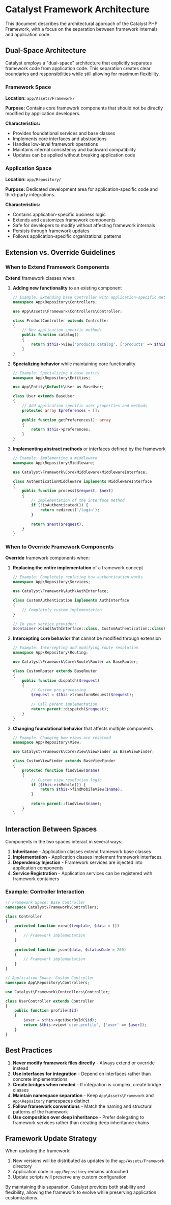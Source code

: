 # Catalyst Framework Architecture

This document describes the architectural approach of the Catalyst PHP Framework, with a focus on the separation between framework internals and application code.

## Dual-Space Architecture

Catalyst employs a "dual-space" architecture that explicitly separates framework code from application code. This separation creates clear boundaries and responsibilities while still allowing for
maximum flexibility.

### Framework Space

**Location:** `app/Assets/Framework/`

**Purpose:** Contains core framework components that should not be directly modified by application developers.

**Characteristics:**

- Provides foundational services and base classes
- Implements core interfaces and abstractions
- Handles low-level framework operations
- Maintains internal consistency and backward compatibility
- Updates can be applied without breaking application code

### Application Space

**Location:** `app/Repository/`

**Purpose:** Dedicated development area for application-specific code and third-party integrations.

**Characteristics:**

- Contains application-specific business logic
- Extends and customizes framework components
- Safe for developers to modify without affecting framework internals
- Persists through framework updates
- Follows application-specific organizational patterns

## Extension vs. Override Guidelines

### When to Extend Framework Components

**Extend** framework classes when:

1. **Adding new functionality** to an existing component
   ```php
   // Example: Extending base controller with application-specific methods
   namespace App\Repository\Controllers;
   
   use App\Assets\Framework\Controllers\Controller;
   
   class ProductController extends Controller
   {
       // New application-specific methods
       public function catalog()
       {
           return $this->view('products.catalog', ['products' => $this->getProducts()]);
       }
   }
   ```

2. **Specializing behavior** while maintaining core functionality
   ```php
   // Example: Specializing a base entity
   namespace App\Repository\Entities;
   
   use App\Entity\Default\User as BaseUser;
   
   class User extends BaseUser
   {
       // Add application-specific user properties and methods
       protected array $preferences = [];
       
       public function getPreferences(): array
       {
           return $this->preferences;
       }
   }
   ```

3. **Implementing abstract methods** or interfaces defined by the framework
   ```php
   // Example: Implementing a middleware
   namespace App\Repository\Middleware;
   
   use Catalyst\Framework\Core\Middleware\MiddlewareInterface;
   
   class AuthenticationMiddleware implements MiddlewareInterface
   {
       public function process($request, $next)
       {
           // Implementation of the interface method
           if (!isAuthenticated()) {
               return redirect('/login');
           }
           
           return $next($request);
       }
   }
   ```

### When to Override Framework Components

**Override** framework components when:

1. **Replacing the entire implementation** of a framework concept
   ```php
   // Example: Completely replacing how authentication works
   namespace App\Repository\Services;
   
   use Catalyst\Framework\Auth\AuthInterface;
   
   class CustomAuthentication implements AuthInterface
   {
       // Completely custom implementation
   }
   
   // In your service provider:
   $container->bind(AuthInterface::class, CustomAuthentication::class);
   ```

2. **Intercepting core behavior** that cannot be modified through extension
   ```php
   // Example: Intercepting and modifying route resolution
   namespace App\Repository\Routing;
   
   use Catalyst\Framework\Core\Route\Router as BaseRouter;
   
   class CustomRouter extends BaseRouter
   {
       public function dispatch($request)
       {
           // Custom pre-processing
           $request = $this->transformRequest($request);
           
           // Call parent implementation
           return parent::dispatch($request);
       }
   }
   ```

3. **Changing foundational behavior** that affects multiple components
   ```php
   // Example: Changing how views are resolved
   namespace App\Repository\View;
   
   use Catalyst\Framework\Core\View\ViewFinder as BaseViewFinder;
   
   class CustomViewFinder extends BaseViewFinder
   {
       protected function findView($name)
       {
           // Custom view resolution logic
           if ($this->isMobile()) {
               return $this->findMobileView($name);
           }
           
           return parent::findView($name);
       }
   }
   ```

## Interaction Between Spaces

Components in the two spaces interact in several ways:

1. **Inheritance** - Application classes extend framework base classes
2. **Implementation** - Application classes implement framework interfaces
3. **Dependency Injection** - Framework services are injected into application components
4. **Service Registration** - Application services can be registered with framework containers

### Example: Controller Interaction

```php
// Framework Space: Base Controller
namespace Catalyst\Framework\Controllers;

class Controller
{
    protected function view($template, $data = [])
    {
        // Framework implementation
    }
    
    protected function json($data, $statusCode = 200)
    {
        // Framework implementation
    }
}

// Application Space: Custom Controller
namespace App\Repository\Controllers;

use Catalyst\Framework\Controllers\Controller;

class UserController extends Controller
{
    public function profile($id)
    {
        $user = $this->getUserById($id);
        return $this->view('user.profile', ['user' => $user]);
    }
}
```

## Best Practices

1. **Never modify framework files directly** - Always extend or override instead
2. **Use interfaces for integration** - Depend on interfaces rather than concrete implementations
3. **Create bridges when needed** - If integration is complex, create bridge classes
4. **Maintain namespace separation** - Keep `App\Assets\Framework` and `App\Repository` namespaces distinct
5. **Follow framework conventions** - Match the naming and structural patterns of the framework
6. **Use composition over deep inheritance** - Prefer delegating to framework services rather than creating deep inheritance chains

## Framework Update Strategy

When updating the framework:

1. New versions will be distributed as updates to the `app/Assets/Framework` directory
2. Application code in `app/Repository` remains untouched
3. Update scripts will preserve any custom configuration

By maintaining this separation, Catalyst provides both stability and flexibility, allowing the framework to evolve while preserving application customizations.
